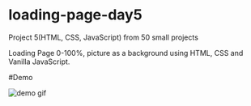 # loading-page-day5
Project 5(HTML, CSS, JavaScript) from 50 small projects

Loading Page 0-100%, picture as a background using HTML, CSS and Vanilla JavaScript.

#Demo

![demo gif](./example.gif)
